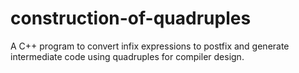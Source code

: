 # construction-of-quadruples
A C++ program to convert infix expressions to postfix and generate intermediate code using quadruples for compiler design.
